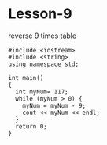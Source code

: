 # Lesson-9
reverse 9 times table

    #include <iostream>
    #include <string>
    using namespace std;

    int main()
    {
      int myNum= 117;
      while (myNum > 0) {
        myNum = myNum - 9;
        cout << myNum << endl;
      }
      return 0;
    }
